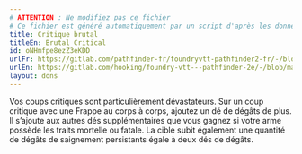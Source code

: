 ```yaml
---
# ATTENTION : Ne modifiez pas ce fichier
# Ce fichier est généré automatiquement par un script d'après les données du module Foundry VTT officiel et de sa traduction
title: Critique brutal
titleEn: Brutal Critical
id: oNHmfpe8ezZ3eKDD
urlFr: https://gitlab.com/pathfinder-fr/foundryvtt-pathfinder2-fr/-/blob/master/data/feats/oNHmfpe8ezZ3eKDD.htm
urlEn: https://gitlab.com/hooking/foundry-vtt---pathfinder-2e/-/blob/master/packs/data/feats.db/brutal-critical.json
layout: dons
---
```

Vos coups critiques sont particulièrement dévastateurs. Sur un coup critique avec une Frappe au corps à corps, ajoutez un dé de dégâts de plus. Il s’ajoute aux autres dés supplémentaires que vous gagnez si votre arme possède les traits mortelle ou fatale. La cible subit également une quantité de dégâts de saignement persistants égale à deux dés de dégâts.

